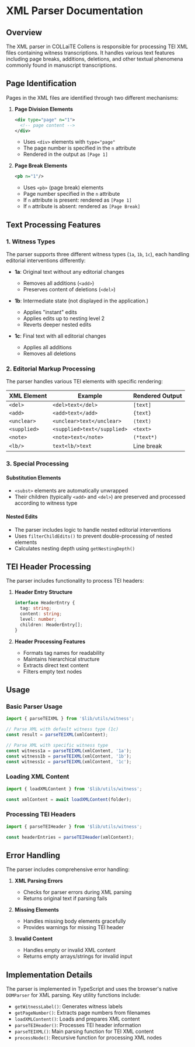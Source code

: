 # XML Parser Documentation

## Overview
The XML parser in COLLaiTE Collens is responsible for processing TEI XML files containing witness transcriptions. It handles various text features including page breaks, additions, deletions, and other textual phenomena commonly found in manuscript transcriptions.

## Page Identification
Pages in the XML files are identified through two different mechanisms:

1. **Page Division Elements**
   ```xml
   <div type="page" n="1">
     <!-- page content -->
   </div>
   ```
   - Uses `<div>` elements with `type="page"`
   - The page number is specified in the `n` attribute
   - Rendered in the output as `[Page 1]`

2. **Page Break Elements**
   ```xml
   <pb n="1"/>
   ```
   - Uses `<pb>` (page break) elements
   - Page number specified in the `n` attribute
   - If `n` attribute is present: rendered as `[Page 1]`
   - If `n` attribute is absent: rendered as `[Page Break]`

## Text Processing Features

### 1. Witness Types
The parser supports three different witness types (`1a`, `1b`, `1c`), each handling editorial interventions differently:

- **1a**: Original text without any editorial changes
  - Removes all additions (`<add>`)
  - Preserves content of deletions (`<del>`)

- **1b**: Intermediate state (not displayed in the application.)
  - Applies "instant" edits
  - Applies edits up to nesting level 2
  - Reverts deeper nested edits

- **1c**: Final text with all editorial changes
  - Applies all additions
  - Removes all deletions

### 2. Editorial Markup Processing

The parser handles various TEI elements with specific rendering:

| XML Element | Example | Rendered Output |
|------------|---------|-----------------|
| `<del>` | `<del>text</del>` | `[text]` |
| `<add>` | `<add>text</add>` | `{text}` |
| `<unclear>` | `<unclear>text</unclear>` | `⟨text⟩` |
| `<supplied>` | `<supplied>text</supplied>` | `<text>` |
| `<note>` | `<note>text</note>` | `(*text*)` |
| `<lb/>` | `text<lb/>text` | Line break |

### 3. Special Processing

#### Substitution Elements
- `<subst>` elements are automatically unwrapped
- Their children (typically `<add>` and `<del>`) are preserved and processed according to witness type

#### Nested Edits
- The parser includes logic to handle nested editorial interventions
- Uses `filterChildEdits()` to prevent double-processing of nested elements
- Calculates nesting depth using `getNestingDepth()`

## TEI Header Processing

The parser includes functionality to process TEI headers:

1. **Header Entry Structure**
   ```typescript
   interface HeaderEntry {
     tag: string;
     content: string;
     level: number;
     children: HeaderEntry[];
   }
   ```

2. **Header Processing Features**
   - Formats tag names for readability
   - Maintains hierarchical structure
   - Extracts direct text content
   - Filters empty text nodes

## Usage

### Basic Parser Usage
```typescript
import { parseTEIXML } from '$lib/utils/witness';

// Parse XML with default witness type (1c)
const result = parseTEIXML(xmlContent);

// Parse XML with specific witness type
const witness1a = parseTEIXML(xmlContent, '1a');
const witness1b = parseTEIXML(xmlContent, '1b');
const witness1c = parseTEIXML(xmlContent, '1c');
```

### Loading XML Content
```typescript
import { loadXMLContent } from '$lib/utils/witness';

const xmlContent = await loadXMLContent(folder);
```

### Processing TEI Headers
```typescript
import { parseTEIHeader } from '$lib/utils/witness';

const headerEntries = parseTEIHeader(xmlContent);
```

## Error Handling

The parser includes comprehensive error handling:

1. **XML Parsing Errors**
   - Checks for parser errors during XML parsing
   - Returns original text if parsing fails

2. **Missing Elements**
   - Handles missing body elements gracefully
   - Provides warnings for missing TEI header

3. **Invalid Content**
   - Handles empty or invalid XML content
   - Returns empty arrays/strings for invalid input

## Implementation Details

The parser is implemented in TypeScript and uses the browser's native `DOMParser` for XML parsing. Key utility functions include:

- `getWitnessLabel()`: Generates witness labels
- `getPageNumber()`: Extracts page numbers from filenames
- `loadXMLContent()`: Loads and prepares XML content
- `parseTEIHeader()`: Processes TEI header information
- `parseTEIXML()`: Main parsing function for TEI XML content
- `processNode()`: Recursive function for processing XML nodes

<script>
	import EditOnGithub from '$lib/components/EditOnGithub.svelte';
</script>
<EditOnGithub />
